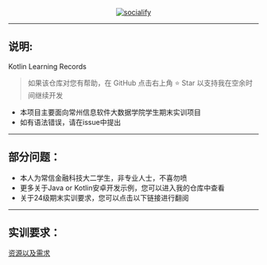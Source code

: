 <p align="center">
    <a href="https://github.com/Evening-01/PracticalTraining25616">
        <img src="https://socialify.git.ci/Evening-01/PracticalTraining25616/image?font=Source+Code+Pro&forks=1&issues=1&language=1&name=1&owner=1&pattern=Circuit+Board&pulls=1&stargazers=1&theme=Light" alt="socialify"/>
    </a>
</p>

---

## 说明:

Kotlin Learning Records
> 如果该仓库对您有帮助，在 GitHub 点击右上角 ⭐ Star 以支持我在空余时间继续开发
- 本项目主要面向常州信息软件大数据学院学生期末实训项目
- 如有语法错误，请在issue中提出

---

## 部分问题：
- 本人为常信金融科技大二学生，非专业人士，不喜勿喷
- 更多关于Java or Kotlin安卓开发示例，您可以进入我的仓库中查看
- 关于24级期末实训要求，您可以点击以下链接进行翻阅

---

## 实训要求：

[资源以及需求](https://github.com/Evening-01/PracticalTraining25616/tree/master/src/main/resources/requirement)
